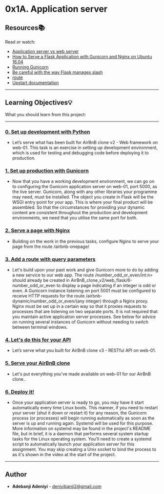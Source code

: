 # 0x1A. Application server

## Resources:books:
Read or watch:
* [Application server vs web server](https://intranet.hbtn.io/rltoken/RerpYBxsgrpIorHjbDgulw)
* [How to Serve a Flask Application with Gunicorn and Nginx on Ubuntu 16.04](https://intranet.hbtn.io/rltoken/uosy5QXdMbDPA1tFTR1eoA)
* [Running Gunicorn](https://intranet.hbtn.io/rltoken/QTnnkj6vfQV9ovW_eYWWDQ)
* [Be careful with the way Flask manages slash](https://intranet.hbtn.io/rltoken/whE8do28ZiJJoJLyb1ACwA)
* [route](https://intranet.hbtn.io/rltoken/JLjrXD4MLS3rUkQr5QyxtA)
* [Upstart documentation](https://intranet.hbtn.io/rltoken/oQPs-o5UUcZkxOw5sNIM0g)

---
## Learning Objectives:bulb:
What you should learn from this project:

---

### [0. Set up development with Python](./README.md)
* Let’s serve what has been built for AirBnB clone v2 - Web framework on web-01. This task is an exercise in setting up development environment, which is used for testing and debugging code before deploying it to production.


### [1. Set up production with Gunicorn](./2-app_server-nginx_config)
* Now that you have a working development environment, we can go on to configuring the Gunicorn application server on web-01, port 5000, as the live server. Gunicorn, along with any other libraries your programme may need, must be installed. The object you create in Flask will be the WSGI entry point for your app. This is where your final product will be assembled. So that the circumstances for providing your dynamic content are consistent throughout the production and development environments, we need that you utilise the same port for both.


### [2. Serve a page with Nginx](./3-app_server-nginx_config)
* Building on the work in the previous tasks, configure Nginx to serve your page from the route /airbnb-onepage/


### [3. Add a route with query parameters](./4-app_server-nginx_config)
* Let's build upon your past work and give Gunicorn more to do by adding a new service to our web app. The route /number_odd_or_even/int:n> should already be created in AirBnB_clone_v2/web_flask/6-number_odd_or_even to display a page indicating if an integer is odd or even. A Gunicorn instance listening on port 5001 must be configured to receive HTTP requests for the route /airbnb-dynamic/number_odd_or_even/(any integer) through a Nginx proxy. Nginx must be set up in a certain way so that it proxies requests to processes that are listening on two separate ports. It is not required that you maintain active application server processes. See below for advice on running several instances of Gunicorn without needing to switch between terminal windows.


### [4. Let's do this for your API](./5-app_server-nginx_config)
* Let’s serve what you built for AirBnB clone v3 - RESTful API on web-01.


### [5. Serve your AirBnB clone](./gunicorn.service)
* Let's put everything you've made available on web-01 for our AirBnB clone..


### [6. Deploy it!](./4-reload_gunicorn_no_downtime)
* Once your application server is ready to go, you may have it start automatically every time Linux boots. This manner, if you need to restart your server (shut it down or restart it) for any reason, the Gunicorn process (or processes) will begin running automatically as soon as the server is up and running again. Systemd will be used for this purpose. More information on systemd may be found in the project's README file, but in brief, it is a daemon that performs several system startup tasks for the Linux operating system. You'll need to create a systemd script to automatically launch your application server for this assignment. You may skip creating a Unix socket to bind the process to as it's shown in the video at the start of the project.


---

## Author
* **Adebanji Adeniyi** - [deniyibanji2@gmail.com](https://github.com/ADETOLA01)
